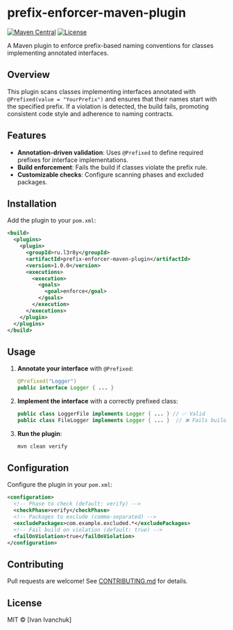 # prefix-enforcer-maven-plugin

[![Maven Central](https://img.shields.io/maven-central/v/ru.l3r8y/prefix-enforcer-maven-plugin)](https://central.sonatype.com/artifact/ru.l3r8y/prefix-enforcer-maven-plugin)
[![License](https://img.shields.io/badge/license-MIT-blue)](https://opensource.org/license/mit)

A Maven plugin to enforce prefix-based naming conventions for classes implementing annotated interfaces.

## Overview

This plugin scans classes implementing interfaces annotated with `@Prefixed(value = "YourPrefix")` and ensures that their names start with the specified prefix. If a violation is detected, the build fails, promoting consistent code style and adherence to naming contracts.

## Features

- **Annotation-driven validation**: Uses `@Prefixed` to define required prefixes for interface implementations.  
- **Build enforcement**: Fails the build if classes violate the prefix rule.  
- **Customizable checks**: Configure scanning phases and excluded packages.  

## Installation

Add the plugin to your `pom.xml`:

```xml
<build>
  <plugins>
    <plugin>
      <groupId>ru.l3r8y</groupId>
      <artifactId>prefix-enforcer-maven-plugin</artifactId>
      <version>1.0.0</version>
      <executions>
        <execution>
          <goals>
            <goal>enforce</goal>
          </goals>
        </execution>
      </executions>
    </plugin>
  </plugins>
</build>
```

## Usage

1. **Annotate your interface** with `@Prefixed`:  
   ```java
   @Prefixed("Logger")
   public interface Logger { ... }
   ```

2. **Implement the interface** with a correctly prefixed class:  
   ```java
   public class LoggerFile implements Logger { ... } // ✅ Valid
   public class FileLogger implements Logger { ... }  // ❌ Fails build
   ```

3. **Run the plugin**:  
   ```bash
   mvn clean verify
   ```

## Configuration

Configure the plugin in your `pom.xml`:

```xml
<configuration>
  <!-- Phase to check (default: verify) -->
  <checkPhase>verify</checkPhase>
  <!-- Packages to exclude (comma-separated) -->
  <excludePackages>com.example.excluded.*</excludePackages>
  <!-- Fail build on violation (default: true) -->
  <failOnViolation>true</failOnViolation>
</configuration>
```

## Contributing

Pull requests are welcome! See [CONTRIBUTING.md](CONTRIBUTING.md) for details.

## License

MIT © [Ivan Ivanchuk]
